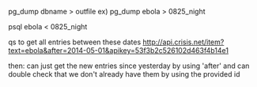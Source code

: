 pg_dump dbname > outfile
ex) pg_dump ebola > 0825_night

psql ebola < 0825_night

qs to get all entries between these dates
http://api.crisis.net/item?text=ebola&after=2014-05-01&apikey=53f3b2c526102d463f4b14e1

then: can just get the new entries since yesterday by using 'after' and can double check that we don't already have them by using the provided id
